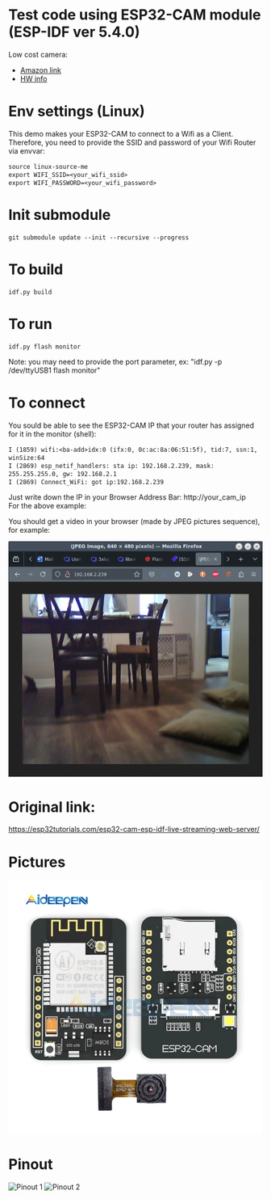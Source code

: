 # Test code using ESP32-CAM module (ESP-IDF ver 5.4.0)

Low cost camera:

- [Amazon link](https://www.amazon.ca/dp/B0BPXK9897)
- [HW info](https://www.aideepen.com/products/esp32-cam-wifi-bluetooth-module-with-ov2640-camera-module-development-board-esp32-support-ov2640-and-ov7670-cameras-5v)


# Env settings (Linux)
This demo makes your ESP32-CAM to connect to a Wifi as a Client. Therefore, you need to provide the SSID and password of your Wifi Router via envvar:
```
source linux-source-me
export WIFI_SSID=<your_wifi_ssid>
export WIFI_PASSWORD=<your_wifi_password>
```
# Init submodule
```
git submodule update --init --recursive --progress
```

# To build
```
idf.py build
```

# To run
```
idf.py flash monitor
```
Note: you may need to provide the port parameter, ex: "idf.py -p /dev/ttyUSB1 flash monitor"

# To connect
You sould be able to see the ESP32-CAM IP that your router has assigned for it in the monitor (shell):
```
I (1859) wifi:<ba-add>idx:0 (ifx:0, 0c:ac:8a:06:51:5f), tid:7, ssn:1, winSize:64
I (2869) esp_netif_handlers: sta ip: 192.168.2.239, mask: 255.255.255.0, gw: 192.168.2.1
I (2869) Connect_WiFi: got ip:192.168.2.239
```

Just write down the IP in your Browser Address Bar: http://your_cam_ip
<br>
For the above example:

You should get a video in your browser (made by JPEG pictures sequence), for example:

![Picture](Docs/image-sample.png)

# Original link:
https://esp32tutorials.com/esp32-cam-esp-idf-live-streaming-web-server/

# Pictures
![Picture](Docs/esp32-cam-picture.webp)

# Pinout
![Pinout 1](Docs/pinout.avif)
![Pinout 2](Docs/pinout-2.avif)
